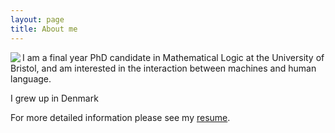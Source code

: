 ```yaml
---
layout: page
title: About me
---
```


<img align="left" src="{{ site.baseurl }}/img/2mt.jpg">

I am a final year PhD candidate in Mathematical Logic at the University of Bristol, and am interested in the interaction between machines and human language. 

I grew up in Denmark

For more detailed information please see my [resume](/img/resume.pdf).
